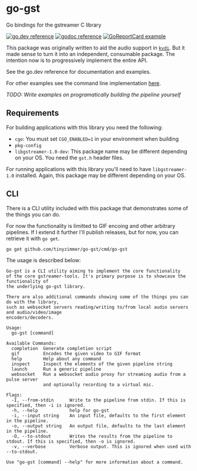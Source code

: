 # go-gst

Go bindings for the gstreamer C library

[![go.dev reference](https://img.shields.io/badge/go.dev-reference-007d9c?logo=go&logoColor=white&style=flat-rounded)](https://pkg.go.dev/github.com/tinyzimmer/go-gst)
[![godoc reference](https://img.shields.io/badge/godoc-reference-blue.svg)](https://godoc.org/github.com/tinyzimmer/go-gst)
[![GoReportCard example](https://goreportcard.com/badge/github.com/nanomsg/mangos)](https://goreportcard.com/report/github.com/tinyzimmer/go-gst)

This package was originally written to aid the audio support in [`kvdi`](https://github.com/tinyzimmer/kvdi). 
But it made sense to turn it into an independent, consumable package. The intention now is to progressively implement the entire API.

See the go.dev reference for documentation and examples.

For other examples see the command line implementation [here](cmd/go-gst).

_TODO: Write examples on programatically building the pipeline yourself_

## Requirements

For building applications with this library you need the following:

 - `cgo`: You must set `CGO_ENABLED=1` in your environment when building
 - `pkg-config`
 - `libgstreamer-1.0-dev`: This package name may be different depending on your OS. You need the `gst.h` header files.

For running applications with this library you'll need to have `libgstreamer-1.0` installed. Again, this package may be different depending on your OS.


## CLI

There is a CLI utility included with this package that demonstrates some of the things you can do.

For now the functionality is limitted to GIF encoing and other arbitrary pipelines.
If I extend it further I'll publish releases, but for now, you can retrieve it with `go get`.

```bash
go get github.com/tinyzimmer/go-gst/cmd/go-gst
```

The usage is described below:

```
Go-gst is a CLI utility aiming to implement the core functionality
of the core gstreamer-tools. It's primary purpose is to showcase the functionality of 
the underlying go-gst library.

There are also additional commands showing some of the things you can do with the library,
such as websocket servers reading/writing to/from local audio servers and audio/video/image
encoders/decoders.

Usage:
  go-gst [command]

Available Commands:
  completion  Generate completion script
  gif         Encodes the given video to GIF format
  help        Help about any command
  inspect     Inspect the elements of the given pipeline string
  launch      Run a generic pipeline
  websocket   Run a websocket audio proxy for streaming audio from a pulse server 
              and optionally recording to a virtual mic.

Flags:
  -I, --from-stdin      Write to the pipeline from stdin. If this is specified, then -i is ignored.
  -h, --help            help for go-gst
  -i, --input string    An input file, defaults to the first element in the pipeline.
  -o, --output string   An output file, defaults to the last element in the pipeline.
  -O, --to-stdout       Writes the results from the pipeline to stdout. If this is specified, then -o is ignored.
  -v, --verbose         Verbose output. This is ignored when used with --to-stdout.

Use "go-gst [command] --help" for more information about a command.
```